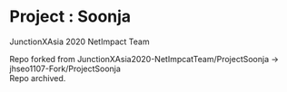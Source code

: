 # Project : Soonja
JunctionXAsia 2020 NetImpact Team

Repo forked from JunctionXAsia2020-NetImpcatTeam/ProjectSoonja -> jhseo1107-Fork/ProjectSoonja  
Repo archived.
